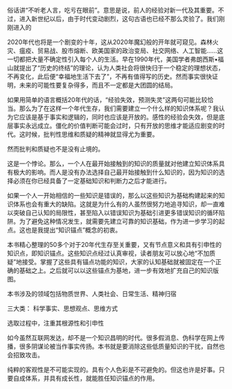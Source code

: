 俗话讲“不听老人言，吃亏在眼前”。意思是说，前人的经验对新一代及其重要。不过，进入新世纪以后，由于时代变动剧烈，这句古语也已经不那么灵验了。我们刚刚进入的  

2020年代也将是一个剧变的十年，这从2020年魔幻般的开年就可窥见。森林火灾、瘟疫、贸易战、股市熔断、欧美国家的政治变局、社交网络、人工智能……这一切都把大量不确定性引入每个人的生活。早在1990年代，美国学者弗朗西斯•福山就提出了“历史的终结”的理论，认为人类社会将很快归于一个稳定的理想状态，不再变化，此后便“幸福地生活下去了”，不再有值得写的历史。然而事实很快证明，未来的可能性要复杂得多，而且不一定都是大团圆的结局。  

如果用简单的语言概括20年代的话，“经验失效，预测失灵”这两句可能比较恰当。那么为了在这样一个年代生存，我们需要建立一个什么样的知识体系呢？我认为它应该是基于事实和逻辑的，同时也应该是开放的。感性的经验会失效，但是底层事实永远成立。僵化的价值判断可能会过时，只有开放的思维才能适应剧变的时代。这时候，批判性思维和质疑的精神就显得尤为重要。  

然而批判和质疑也不是没有止境的。  

这是一个悖论。那么，一个人在最开始接触到的知识的质量就对他建立知识体系具有极大的影响。而人是没有办法选择自己最开始接触到什么知识的，因为知识的选择必须在你已经具备了一定基础知识和判断力之后才能进行。  

如果一个人一开始相信的一些知识是错误的，那么以这些知识为基础构建起来的知识体系也会有重大的缺陷。这就是为什么有的人虽然很努力地追寻知识，却一直难以突破自己认知的局限性，甚至陷入以错误知识为基础引进更多错误知识的循环陷阱。为了避免这种情况发生，就需要先建立可靠的知识基础，作为进一步学习的起点。这也是我提出“知识锚点”概念的初衷。  

本书精心整理的50多个对于20年代生存至关重要，又有节点意义和具有引申性的知识点，即知识锚点。这些知识点经过认真审视，读者朋友可以放心地“不加质疑”地接受。掌握了这些具有锚点功能的知识，大家的认知基础就被固定在一个正确的基础之上。之后就可以以这些锚点为基地，进一步有效地扩充自己的知识版图。  

本书涉及的领域包括物质世界、人类社会、日常生活、精神归宿  

三大类： 科学事实、思想观点、思维方式  


选取过程中，注重其根源性和引申性  

如今虽然互联网发达，却不是一个知识昌明的时代。很多假消息、伪科学在网上传播，很多阴谋论被当作事实传扬。本书就是要消除这些低质量知识的干扰，自然也会招致攻击。  

纯粹的客观性是不可能实现的。具有个人色彩是不可避免的。但这也许是好事。只要自成体系，并具有成长性，就能胜任知识锚点的作用。





